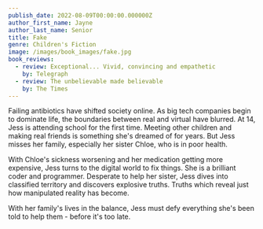 ```yaml
---
publish_date: 2022-08-09T00:00:00.000000Z
author_first_name: Jayne
author_last_name: Senior
title: Fake
genre: Children's Fiction
image: /images/book_images/fake.jpg
book_reviews:
  - review: Exceptional... Vivid, convincing and empathetic
    by: Telegraph
  - review: The unbelievable made believable
    by: The Times
---
```

Failing antibiotics have shifted society online. As big tech companies begin to dominate life, the boundaries between real and virtual have blurred. At 14, Jess is attending school for the first time. Meeting other children and making real friends is something she's dreamed of for years. But Jess misses her family, especially her sister Chloe, who is in poor health.

With Chloe's sickness worsening and her medication getting more expensive, Jess turns to the digital world to fix things. She is a brilliant coder and programmer. Desperate to help her sister, Jess dives into classified territory and discovers explosive truths. Truths which reveal just how manipulated reality has become.

With her family's lives in the balance, Jess must defy everything she's been told to help them - before it's too late.
